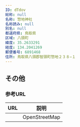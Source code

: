 ```yaml
---
ID: dTdov
総称: null
名称: 惣地神社
名称読み: null
別名: null
都道府県: 鳥取県
区域: 八頭町
緯度: 35.2633291
経度: 134.2041269
郵便番号: 6891468
住所: 鳥取県八頭郡智頭町惣地２３８−１
---
```


## その他

### 参考URL

| URL | 説明          |
| --- | ------------- |
|     | OpenStreetMap |
